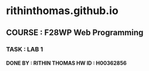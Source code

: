# rithinthomas.github.io
## COURSE : F28WP Web Programming
### TASK : LAB 1
#### DONE BY : RITHIN THOMAS            HW ID : H00362856
